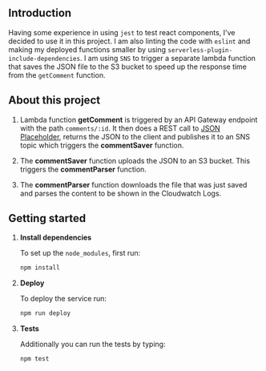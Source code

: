 ## Introduction
Having some experience in using `jest` to test react components, I've decided to use it in this project. I am also linting the code with `eslint` and making my deployed functions smaller by using `serverless-plugin-include-dependencies`. I am using `SNS` to trigger a separate lambda function that saves the JSON file to the S3 bucket to speed up the response time from the `getComment` function.

## About this project

1. Lambda function **getComment** is triggered by an API Gateway endpoint with the path `comments/:id`. It then does a REST call to [JSON Placeholder](https://jsonplaceholder.typicode.com/), returns the JSON to the client and publishes it to an SNS topic which triggers the **commentSaver** function.

2. The **commentSaver** function uploads the JSON to an S3 bucket. This triggers the **commentParser** function.

3. The **commentParser** function downloads the file that was just saved and parses the content to be shown in the Cloudwatch Logs.

## Getting started

1. **Install dependencies**

    To set up the `node_modules`, first run:

    ```bash
    npm install
    ```

2. **Deploy**

    To deploy the service run:

    ```bash
    npm run deploy
    ```

3. **Tests**

    Additionally you can run the tests by typing:

    ```bash
    npm test
    ```
